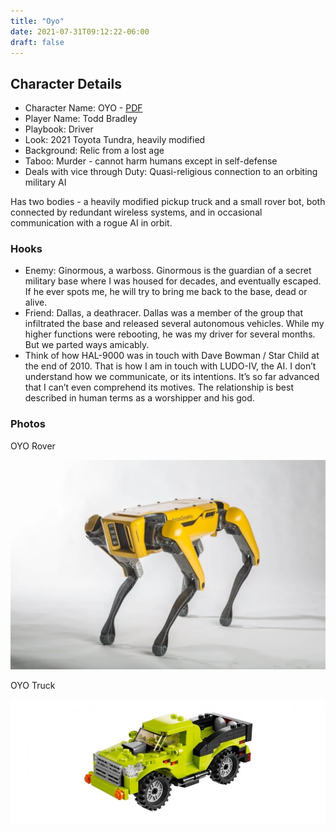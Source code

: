 ```yaml
---
title: "Oyo"
date: 2021-07-31T09:12:22-06:00
draft: false
---
```



## Character Details

* Character Name: OYO - [PDF](<OYO the Driver - playbook.pdf>)
* Player Name: Todd Bradley
* Playbook: Driver
* Look: 2021 Toyota Tundra, heavily modified
* Background: Relic from a lost age
* Taboo: Murder - cannot harm humans except in self-defense
* Deals with vice through Duty: Quasi-religious connection to an orbiting military AI

Has two bodies - a heavily modified pickup truck and a small rover bot, both connected by redundant wireless systems, and in occasional communication with a rogue AI in orbit.


### Hooks

* Enemy: Ginormous, a warboss. Ginormous is the guardian of a secret military base where I was housed for decades, and eventually escaped. If he ever spots me, he will try to bring me back to the base, dead or alive.
* Friend: Dallas, a deathracer. Dallas was a member of the group that infiltrated the base and released several autonomous vehicles. While my higher functions were rebooting, he was my driver for several months. But we parted ways amicably.
* Think of how HAL-9000 was in touch with Dave Bowman / Star Child at the end of 2010. That is how I am in touch with LUDO-IV, the AI. I don’t understand how we communicate, or its intentions. It’s so far advanced that I can’t even comprehend its motives. The relationship is best described in human terms as a worshipper and his god.

### Photos

OYO Rover

![](<oyo rover.png>)


OYO Truck

![](<oyo truck.png>)
